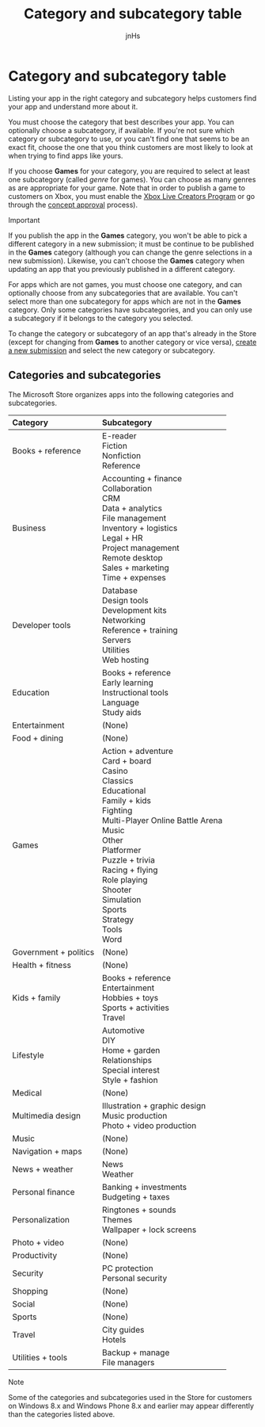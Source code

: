 ﻿---
author: jnHs
Description: Listing your app in the right category and subcategory helps customers find your app and understand more about it.
title: Category and subcategory table
ms.assetid: D451C468-DCCD-4966-AB87-8E766615A72F
ms.author: wdg-dev-content
ms.date: 10/31/2018
ms.topic: article


keywords: windows 10, uwp, category, subcategory, genre, categories, genres
ms.localizationpriority: medium
---

# Category and subcategory table


Listing your app in the right category and subcategory helps customers find your app and understand more about it.

You must choose the category that best describes your app. You can optionally choose a subcategory, if available. If you're not sure which category or subcategory to use, or you can't find one that seems to be an exact fit, choose the one that you think customers are most likely to look at when trying to find apps like yours.

If you choose **Games** for your category, you are required to select at least one subcategory (called *genre* for games). You can choose as many genres as are appropriate for your game. Note that in order to publish a game to customers on Xbox, you must enable the [Xbox Live Creators Program](../xbox-live/get-started-with-creators/get-started-with-xbox-live-creators.md) or go through the [concept approval](../gaming/concept-approval.md) process). 

> [!IMPORTANT] 
> If you publish the app in the **Games** category, you won't be able to pick a different category in a new submission; it must be continue to be published in the **Games** category (although you can change the genre selections in a new submission). Likewise, you can't choose the **Games** category when updating an app that you previously published in a different category.

For apps which are not games, you must choose one category, and can optionally choose from any subcategories that are available. You can't select more than one subcategory for apps which are not in the **Games** category. Only some categories have subcategories, and you can only use a subcategory if it belongs to the category you selected.

To change the category or subcategory of an app that's already in the Store (except for changing from **Games** to another category or vice versa), [create a new submission](app-submissions.md) and select the new category or subcategory.

## Categories and subcategories

The Microsoft Store organizes apps into the following categories and subcategories.

<table>
    <thead>
    <tr class="header">
    <th align="left">Category</th>
    <th align="left">Subcategory</th>
    </tr>
    </thead>
    <tbody>
<tr>
    <td>Books + reference</td>
    <td>E-reader <br> Fiction <br> Nonfiction <br> Reference</td>
  </tr>
  <tr>
    <td>Business</td>
    <td>Accounting + finance <br> Collaboration <br> CRM <br> Data + analytics <br> File management <br> Inventory + logistics <br> Legal + HR <br> Project management <br> Remote desktop <br> Sales + marketing <br> Time + expenses</td>
  </tr>
  <tr>
    <td>Developer tools</td>
    <td>Database <br> Design tools <br> Development kits <br> Networking <br> Reference + training <br> Servers <br> Utilities <br> Web hosting</td>
  </tr>
  <tr>
    <td>Education</td>
    <td>Books + reference <br> Early learning <br> Instructional tools <br> Language <br> Study aids</td>
  </tr>
  <tr>
    <td>Entertainment</td>
    <td>(None)</td>
  </tr>
  <tr>
    <td>Food + dining</td>
    <td>(None)</td>
  </tr>
  <tr>
    <td>Games</td>
    <td>Action + adventure <br> Card + board <br> Casino <br> Classics <br> Educational <br> Family + kids <br> Fighting <br> Multi-Player Online Battle Arena <br> Music <br> Other <br> Platformer <br> Puzzle + trivia <br> Racing + flying <br> Role playing <br> Shooter <br> Simulation <br> Sports <br> Strategy <br> Tools <br> Word</td>
  </tr>
  <tr>
    <td>Government + politics</td>
    <td>(None)</td>
  </tr>
  <tr>
    <td>Health + fitness</td>
    <td>(None)</td>
  </tr>
  <tr>
    <td>Kids + family</td>
    <td>Books + reference <br> Entertainment <br> Hobbies + toys <br> Sports + activities <br> Travel</td>
  </tr>
  <tr>
    <td>Lifestyle</td>
    <td>Automotive <br> DIY <br> Home + garden <br> Relationships <br> Special interest <br> Style + fashion</td>
  </tr>
  <tr>
    <td>Medical</td>
    <td>(None)</td>
  </tr>
  <tr>
    <td>Multimedia design</td>
    <td>Illustration + graphic design <br> Music production <br> Photo + video production</td>
  </tr>
  <tr>
    <td>Music</td>
    <td>(None)</td>
  </tr>
  <tr>
    <td>Navigation + maps</td>
    <td>(None)</td>
  </tr>
  <tr>
    <td>News + weather</td>
    <td>News <br> Weather</td>
  </tr>
  <tr>
    <td>Personal finance</td>
    <td>Banking + investments <br> Budgeting + taxes</td>
  </tr>
  <tr>
    <td>Personalization</td>
    <td>Ringtones + sounds <br> Themes <br> Wallpaper + lock screens</td>
  </tr>
  <tr>
    <td>Photo + video</td>
    <td>(None)</td>
  </tr>
  <tr>
    <td>Productivity</td>
    <td>(None)</td>
  </tr>
  <tr>
    <td>Security</td>
    <td>PC protection <br> Personal security</td>
  </tr>
  <tr>
    <td>Shopping</td>
    <td>(None)</td>
  </tr>
  <tr>
    <td>Social</td>
    <td>(None)</td>
  </tr>
  <tr>
    <td>Sports</td>
    <td>(None)</td>
  </tr>
  <tr>
    <td>Travel</td>
    <td>City guides <br>Hotels</td>
  </tr>
  <tr>
    <td>Utilities + tools</td>
    <td>Backup + manage <br> File managers</td>
  </tr>
</tbody>
</table>

> [!NOTE] 
> Some of the categories and subcategories used in the Store for customers on Windows 8.x and Windows Phone 8.x and earlier may appear differently than the categories listed above. 

